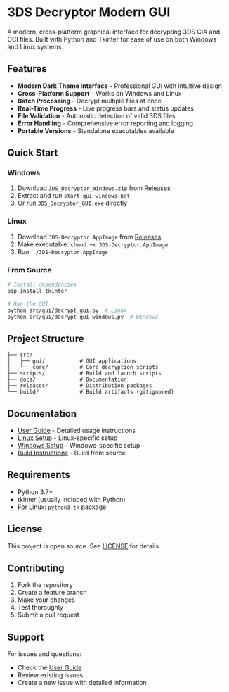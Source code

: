# 3DS Decryptor Modern GUI

A modern, cross-platform graphical interface for decrypting 3DS CIA and CCI files. Built with Python and Tkinter for ease of use on both Windows and Linux systems.

## Features

- **Modern Dark Theme Interface** - Professional GUI with intuitive design
- **Cross-Platform Support** - Works on Windows and Linux
- **Batch Processing** - Decrypt multiple files at once
- **Real-Time Progress** - Live progress bars and status updates
- **File Validation** - Automatic detection of valid 3DS files
- **Error Handling** - Comprehensive error reporting and logging
- **Portable Versions** - Standalone executables available

## Quick Start

### Windows
1. Download `3DS_Decryptor_Windows.zip` from [Releases](releases/)
2. Extract and run `start_gui_windows.bat`
3. Or run `3DS_Decryptor_GUI.exe` directly

### Linux
1. Download `3DS-Decryptor.AppImage` from [Releases](releases/)
2. Make executable: `chmod +x 3DS-Decryptor.AppImage`
3. Run: `./3DS-Decryptor.AppImage`

### From Source
```bash
# Install dependencies
pip install tkinter

# Run the GUI
python src/gui/decrypt_gui.py  # Linux
python src/gui/decrypt_gui_windows.py  # Windows
```

## Project Structure

```
├── src/
│   ├── gui/           # GUI applications
│   └── core/          # Core decryption scripts
├── scripts/           # Build and launch scripts
├── docs/              # Documentation
├── releases/          # Distribution packages
└── build/             # Build artifacts (gitignored)
```

## Documentation

- [User Guide](docs/USER_GUIDE.md) - Detailed usage instructions
- [Linux Setup](docs/LINUX_SETUP.md) - Linux-specific setup
- [Windows Setup](docs/WINDOWS_SETUP.md) - Windows-specific setup
- [Build Instructions](docs/) - Build from source

## Requirements

- Python 3.7+
- tkinter (usually included with Python)
- For Linux: `python3-tk` package

## License

This project is open source. See [LICENSE](LICENSE) for details.

## Contributing

1. Fork the repository
2. Create a feature branch
3. Make your changes
4. Test thoroughly
5. Submit a pull request

## Support

For issues and questions:
- Check the [User Guide](docs/USER_GUIDE.md)
- Review existing issues
- Create a new issue with detailed information